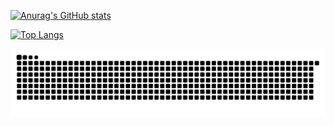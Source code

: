 [![Anurag's GitHub stats](https://github-readme-stats.vercel.app/api?username=ghpvampiro)](https://github.com/anuraghazra/github-readme-stats)

[![Top Langs](https://github-readme-stats.vercel.app/api/top-langs/?username=ghpvampiro)](https://github.com/anuraghazra/github-readme-stats)

![Snake animation](https://github.com/ghpvampiro/ghpvampiro/blob/output/github-contribution-grid-snake.svg)


